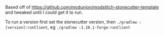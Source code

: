 Based off of https://github.com/modunion/modstitch-stonecutter-template and tweaked until I could get it to run.

To run a version first set the stonecutter version, then `./gradlew :[version]:runClient`, eg `./gradlew :1.20.1-forge:runClient`
